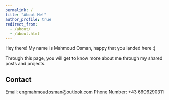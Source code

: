 ```yaml
---
permalink: /
title: "About Me!"
author_profile: true
redirect_from: 
  - /about/
  - /about.html
---
```


Hey there!
My name is Mahmoud Osman, happy that you landed here :)

Through this page, you will get to know more about me through my shared posts and projects. 

Contact
---
Email: engmahmoudosman@outlook.com
Phone Number: +43 6606290311